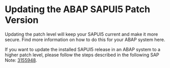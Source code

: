 <!-- loio77d347618dd54e7b863474668e8d43ee -->

# Updating the ABAP SAPUI5 Patch Version

Updating the patch level will keep your SAPUI5 current and make it more secure. Find more information on how to do this for your ABAP system here.

If you want to update the installed SAPUI5 release in an ABAP system to a higher patch level, please follow the steps described in the following SAP Note: [3155948](https://me.sap.com/notes/3155948).

